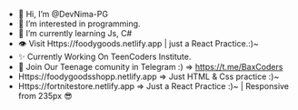 - 👋 Hi, I’m @DevNima-PG
- 👀 I’m interested in programming.
- 🌱 I’m currently learning Js, C#
- 👁  Visit Https://foodygoods.netlify.app | just a React Practice.:)~
- ✨ Currently Working On TeenCoders Institute.
- 🧨 Join Our Teenage comunity in Telegram :) => https://t.me/BaxCoders
- Https://foodygoodsshopp.netlify.app => Just HTML & Css practice :)~
- Https://fortnitestore.netlify.app => Just a React Practice :)~ | Responsive from 235px 😎
<!---
DevNima-PG/DevNima-PG is a ✨ special ✨ repository because its `README.md` (this file) appears on your GitHub profile.
You can click the Preview link to take a look at your changes.
--->
